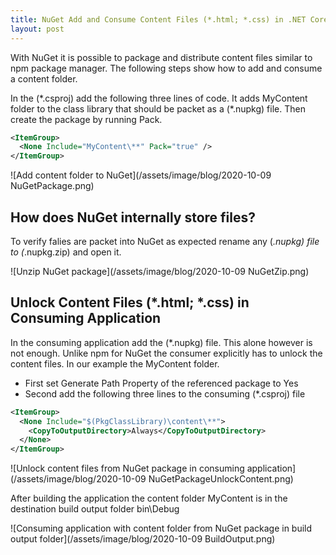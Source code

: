 ```yaml
---
title: NuGet Add and Consume Content Files (*.html; *.css) in .NET Core 
layout: post
---
```

With NuGet it is possible to package and distribute content files similar to npm package manager. The following steps show how to add and consume a content folder.

In the (\*.csproj) add the following three lines of code. It adds MyContent folder to the class library that should be packet as a (\*.nupkg) file. Then create the package by running Pack.
```xml
<ItemGroup>
  <None Include="MyContent\**" Pack="true" />
</ItemGroup>
```
![Add content folder to NuGet](/assets/image/blog/2020-10-09 NuGetPackage.png)

## How does NuGet internally store files?
To verify falies are packet into NuGet as expected rename any (*.nupkg) file to (*.nupkg.zip) and open it.

![Unzip NuGet package](/assets/image/blog/2020-10-09 NuGetZip.png)

## Unlock Content Files (*.html; *.css) in Consuming Application
In the consuming application add the (*.nupkg) file. This alone however is not enough. Unlike npm for NuGet the consumer explicitly has to unlock the content files. In our example the MyContent folder.
* First set Generate Path Property of the referenced package to Yes
* Second add the following three lines to the consuming (*.csproj) file

```xml
<ItemGroup>
  <None Include="$(PkgClassLibrary)\content\**">
    <CopyToOutputDirectory>Always</CopyToOutputDirectory>
  </None>
</ItemGroup>
```

![Unlock content files from NuGet package in consuming application](/assets/image/blog/2020-10-09 NuGetPackageUnlockContent.png)

After building the application the content folder MyContent is in the destination build output folder bin\Debug

![Consuming application with content folder from NuGet package in build output folder](/assets/image/blog/2020-10-09 BuildOutput.png)